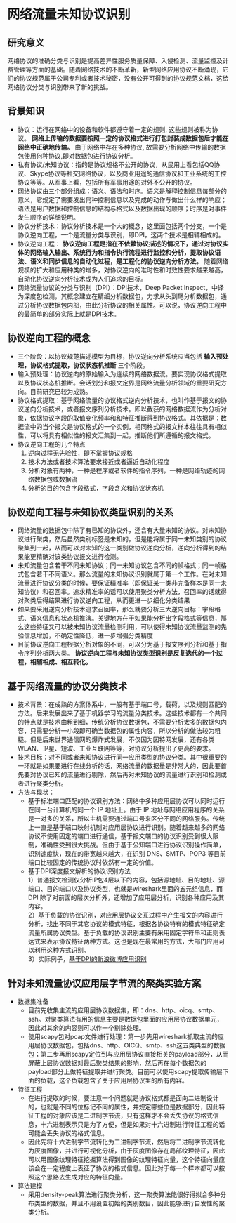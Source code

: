 网络流量未知协议识别
===
研究意义
---
网络协议的准确分类与识别是提高差异性服务质量保障、入侵检测、流量监控及计费管理等方面的基础。随着网络技术的不断革新，新型网络应用协议不断涌现，它们的协议规范属于公司专利或者技术秘密，没有公开可得到的协议规范文档，这给网络协议分类与识别带来了新的挑战。

背景知识
---
  - 协议：运行在网络中的设备和软件都遵守着一定的规则, 这些规则被称为协议。 **网络上传输的数据要按照一定的协议格式进行打包封装成数据包后才能在网络中正确地传输。** 由于网络中存在多种协议, 故需要分析网络中传输的数据包使用何种协议,即对数据包进行协议分析。  
  - 私有协议/未知协议：指的是协议规格不公开的协议，从民用上看包括QQ协议、Skype协议等社交网络协议，以及商业用途的通信协议和工业系统的工控协议等等。从军事上看，包括所有军事用途的对外不公开的协议。  
  - 网络协议由三个部分组成：语义、语法和时序。语义是解释控制信息每部分的意义，它规定了需要发出何种控制信息以及完成的动作与做出什么样的响应；语法是用户数据和控制信息的结构与格式以及数据出现的顺序；时序是对事件发生顺序的详细说明。  
  - 协议分析技术：协议分析技术是一个大的概念，这里面包括两个分支，一个是协议逆向工程，一个是流量分类与识别，即DPI，这两个技术是相辅相成的。  
  - 协议逆向工程： **协议逆向工程是指在不依赖协议描述的情况下，通过对协议实体的网络输入输出、系统行为和指令执行流程进行监控和分析，提取协议语法、语义和同步信息的自动化过程，是工程化的协议逆向分析方法。** 随着网络规模的扩大和应用种类的增多，对协议逆向的准时性和时效性要求越来越高，自动化协议逆向分析技术成为人们追求的目标。  
  - 网络流量协议的分类与识别（DPI）：DPI技术，Deep Packet Inspect，中译为深度包检测，其概念建立在精细分析数据包，力求从头到尾分析数据包，通过分析协议数据包内部，由此分析协议的相关属性。可以说，协议逆向工程中的最简单的部分实际上就是DPI技术。  
  
 协议逆向工程的概念
 ---
  - 三个阶段：以协议规范描述模型为目标，协议逆向分析系统应当包括 **输入预处理，协议格式提取，协议状态机推断** 三个阶段。
  - 输入预处理：协议逆向的原始输入为连续的网络数据流。要实现协议格式提取以及协议状态机推断。会话划分和报文定界是网络流量分析领域的重要研究方向。目前研究已较为成熟。
  - 协议格式提取：基于网络流量的协议格式逆向分析技术，也叫作基于报文的协议逆向分析技术，或者报文序列分析技术。即以截获的网络数据流作为分析对象，依据协议字段的取值变化频率和和特征推断得到协议格式。其依据是：数据流中的当个报文是协议格式的一个实例，相同格式的报文样本往往具有相似性，可以将具有相似性的报文汇集到一起，推断他们所遵循的报文格式。
  - 协议逆向工程的几个特点  
    1. 逆向过程无先验性，即不掌握协议规格
    2. 技术方法或者技术算法要求接近或者逼近自动化程度
    3. 分析对象有两种，一种是程序或者软件的指令序列，一种是网络轨迹的网络数据包或数据流
    4. 分析的目的包含字段格式，字段含义和协议状态机

协议逆向工程与未知协议类型识别的关系
---
  - 网络流量的数据包中除了有已知的协议外，还含有大量未知的协议。对未知协议进行聚类，然后虽然类别标签是未知的，但是能将属于同一未知类别的协议聚集到一起，从而可以对未知的这一类别做协议逆向分析，逆向分析得到的结果能更精确对该类协议报文进行检测。
  - 未知流量包含若干不同未知协议；同一未知协议包含不同的帧格式；同一帧格式包含若干不同语义。那么流量的未知协议识别就属于第一个工作。在对未知流量进行协议分类的时候，要保证精准率（即保证某一类非完备样本是同一未知协议）和召回率。追求精准率的话可以使用聚类分析方法，召回率的话就得对聚类后得结果进行协议逆向工程，从而更进一步细化分类结果
  - 如果要采用逆向分析技术追求召回率，那么就要分析三大逆向目标：字段格式、语义信息和状态机推演。关键地方在于如果能分析出字段格式等信息，那么这些特征又可以被未知协议流量检测利用，可以使得未知协议流量监测的先验信息增加，不确定性降低，进一步增强分类精度
  - 目前协议逆向工程根据分析对象的不同，可以分为基于报文序列分析和基于指令序列分析两大类。 **协议逆向工程与未知协议类型识别是反复迭代的一个过程，相辅相成、相互转化。** 

基于网络流量的协议分类技术
---
  - 技术背景：在成熟的方案体系中，一般有基于端口号，载荷，以及规则匹配的方法。后来发展出来了基于机器学习的流量分类技术。这些技术都有一个共同的特点就是技术由粗到细，传统分析协议数据包，不需要分析太多的数据包内容，只需要分析一小段即可确当数据包的属性内容，所以分析的做法较为粗糙。但是后来世界通信网的爆炸式发展，不仅因为因特网发展，还有各类WLAN、卫星、短波、工业互联网等等，对协议分析提出了更高的要求。
  - 技术目标：对不同或者未知协议进行同一应用类型的协议分类。其中很重要的一环就是如果要进行在线分析的话，网络流量的数据量是非常大的，因此要首先要对协议已知的流量进行剔除，然后再对未知协议的流量进行识别和检测或者进行聚类分析。
  - 方法与现状：
    - 基于标准端口匹配的协议识别方法：网络中多种应用层协议可以同时运行在同一台计算机的同一个 IP 地址上。由于 IP 地址与网络应用程序的关系是一对多的关系，所以主机需要通过端口号来区分不同的网络服务。传统上一直是基于端口映射机制对应用层协议进行识别。随着越来越多的网络协议不使用固定的端口进行通信，基于报文端口的协议识别受到很大限制，准确性受到很大挑战。但由于基于公知端口进行协议识别操作简单，识别速度快，现在的带宽越来越大，在识别 DNS、SMTP、POP3 等目前端口比较固定的传统协议时依然有一定的价值。
    - 基于DPI深度报文解析的协议识别方法  
      1）普通报文检测仅分析IP包4层以下的内容，包括源地址、目的地址、源端口、目的端口以及协议类型，也就是wireshark里面的五元组信息，而DPI 除了对前面的层次分析外，还增加了应用层分析，识别各种应用及其内容。  
      2）基于负载的协议识别，对应用层协议交互过程中产生报文的内容进行分析，找出不同于其它协议的模式特征，根据各协议特有的模式特征确定流量所属协议类型。基于负载的协议识别主要有采用固定字符串和正则表达式来表示协议特征两种方式。这也是现在最常用的方式，大部门应用可以利用这种方式识别。  
      3）实际例子，[基于DPI的新浪微博应用识别](https://blog.csdn.net/chaosju/article/details/39717039)  

针对未知流量协议应用层字节流的聚类实验方案
---
  - 数据集准备
    - 目前先收集主流的应用层协议数据集，即：dns、http、oicq、smtp、ssh。对聚类算法有用的信息主要是数据包里面的应用层协议数据单元，因此对其余的内容则可以作一个剔除处理。
    - 使用scapy包对pcap文件进行处理：第一步先用wireshark抓取主流的应用层协议数据包，包括dns、http、OICQ、smtp、ssh这五类典型的数据包；第二步再用scapy定位到与应用层协议直接相关的payload部分，从而屏蔽上层协议数据对最后聚类结果的影响，然后再在每个数据包的payload部分上做特征提取并进行聚类。目前可以使用scapy提取传输层下面的负载，这个负载包含了关于应用层协议里的所有内容。
  - 特征工程
    - 在进行提取的时候，要注意一个问题就是协议格式都是面向二进制设计的，也就是不同的位标记不同的属性，并规定哪些位是数据部分，因此特征工程的对象应该是二进制字节流，只有这样才不会丢失协议的格式信息，十六进制表示只是为了方便，但是如果对十六进制进行特征工程的话可能会丢失协议的格式信息。
    - 因此先将十六进制字节流转化为二进制字节流，然后将二进制字节流转化为灰度图像，并进行可视化分析，由于灰度图像存在局部纹理特征，因此可以用图像纹理特征挖掘算法得到图像的纹理特征向量，这个特征向量应该会在一定程度上表征了协议的格式信息。因此对于每一个样本都可以按照这个思路去生成对应的特征向量。
  - 算法建模
    - 采用density-peak算法进行聚类分析，这一聚类算法能很好得拟合多种分布类型的数据，并且不用设置初始的类别数目，因此能够进行自发性的聚类分析。






  
  



    



  



  







